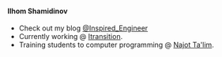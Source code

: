#### Ilhom Shamidinov 

- Check out my blog [@Inspired_Engineer](https://t.me/inspired_engineer) 
- Currently working @ [Itransition](https://www.itransition.com/).
- Training students to computer programming @ [Najot Ta'lim](https://najottalim.uz/).
